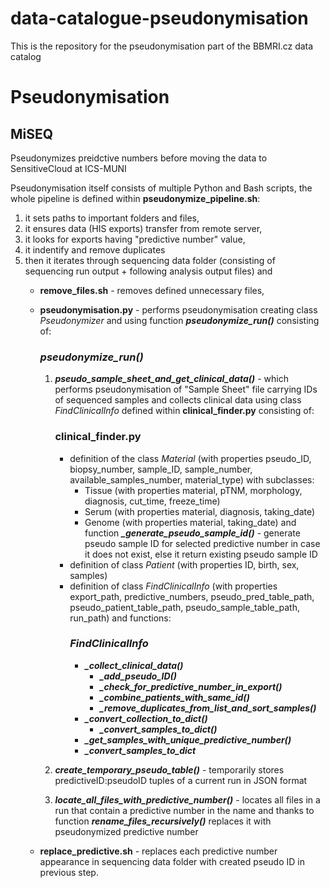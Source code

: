 # data-catalogue-pseudonymisation
This is the repository for the pseudonymisation part of the BBMRI.cz data catalog

# Pseudonymisation

## MiSEQ
Pseudonymizes preidctive numbers before moving the data to SensitiveCloud at ICS-MUNI

Pseudonymisation itself consists of multiple Python and Bash scripts, the whole pipeline is defined within **pseudonymize_pipeline.sh**:
  1. it sets paths to important folders and files,
  2. it ensures data (HIS exports) transfer from remote server,
  3. it looks for exports having "predictive number" value,
  4. it indentify and remove duplicates
  5. then it iterates through sequencing data folder (consisting of sequencing run output + following analysis output files) and
     - **remove_files.sh** - removes defined unnecessary files,
     - **pseudonymisation.py** - performs pseudonymisation creating class *Pseudonymizer* and using function ***pseudonymize_run()*** consisting of:
       
       ### ***pseudonymize_run()*** 
       1. ***pseudo_sample_sheet_and_get_clinical_data()*** - which performs pseudonymisation of "Sample Sheet" file carrying IDs of sequenced samples and collects clinical data using class *FindClinicalInfo* 
            defined within **clinical_finder.py** consisting of:
            ### **clinical_finder.py**
            -  definition of the class *Material* (with properties pseudo_ID, biopsy_number, sample_ID, sample_number, available_samples_number, material_type)
               with subclasses:
               - Tissue (with properties material, pTNM, morphology, diagnosis, cut_time, freeze_time) 
               - Serum (with properties material, diagnosis, taking_date)
               - Genome (with properties material, taking_date)
              and function ***_generate_pseudo_sample_id()*** - generate pseudo sample ID for selected predictive number in case it does not exist, else it return existing pseudo sample ID
            - definition of class *Patient* (with properties ID, birth, sex, samples)
            - definition of class *FindClinicalInfo* (with properties export_path, predictive_numbers, pseudo_pred_table_path, pseudo_patient_table_path, pseudo_sample_table_path, run_path) and functions:
              ### *FindClinicalInfo* 
               - ***_collect_clinical_data()***
                   - ***_add_pseudo_ID()***
                   - ***_check_for_predictive_number_in_export()***
                   - ***_combine_patients_with_same_id()***
                   - ***_remove_duplicates_from_list_and_sort_samples()***
               - ***_convert_collection_to_dict()***
                   - ***_convert_samples_to_dict()***
               - ***_get_samples_with_unique_predictive_number()***
               - ***_convert_samples_to_dict***
             
       2. ***create_temporary_pseudo_table()*** - temporarily stores predictiveID:pseudoID tuples of a current run in JSON format
       3. ***locate_all_files_with_predictive_number()*** - locates all files in a run that contain a predictive number in the name and thanks to function ***rename_files_recursively()*** replaces it with 
            pseudonymized predictive number
     
     - **replace_predictive.sh** - replaces each predictive number appearance in sequencing data folder with created pseudo ID in previous step. 
